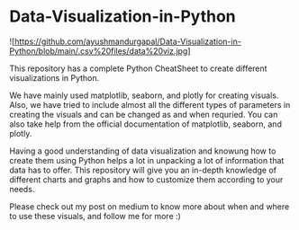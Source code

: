 # Data-Visualization-in-Python

![https://github.com/ayushmandurgapal/Data-Visualization-in-Python/blob/main/.csv%20files/data%20viz.jpg]

This repository has a complete Python CheatSheet to create different visualizations in Python. 

We have mainly used matplotlib, seaborn, and plotly for creating visuals. Also, we have tried to include almost all the different types of parameters in creating the visuals and can be changed as and when requried. You can also take help from the official documentation of matplotlib, seaborn, and plotly.

Having a good understanding of data visualization and knowung how to create them using Python helps a lot in unpacking a lot of information that data has to offer. This repository will give you an in-depth knowledge of different charts and graphs and how to customize them according to your needs.

Please check out my post on medium to know more about when and where to use these visuals, and follow me for more :)


